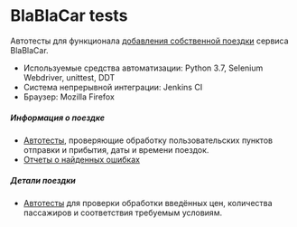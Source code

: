 # BlaBlaCar tests
Автотесты для функционала [добавления cобственной поездки](https://www.blablacar.ru/offer-seats/1) сервиса BlaBlaCar.
- Используемые средства автоматизации: Python 3.7, Selenium Webdriver, unittest, DDT
- Система непрерывной интеграции: Jenkins CI
- Браузер: Mozilla Firefox

##### Информация о поездке
* [Автотесты](https://github.com/alisaaniskina/blablacar_test/blob/master/test_information_trip.py), проверяющие обработку пользовательских пунктов отправки и прибытия, даты и времени поездок.
* [Отчеты о найденных ошибках](https://github.com/alisaaniskina/blablacar_test/blob/master/bug-reports/trip_information.txt)

##### Детали поездки
* [Автотесты](https://github.com/alisaaniskina/blablacar_test/blob/master/test_trip_details.py) для проверки обработки введённых цен, количества пассажиров и соответствия требуемым условиям.
